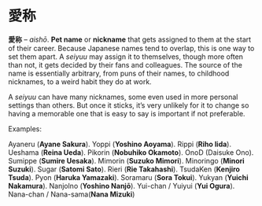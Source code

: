 # 愛称

**愛称** – _aishō_. **Pet name** or **nickname** that gets assigned to them at the start of their career. Because Japanese names tend to overlap, this is one way to set them apart. A *seiyuu* may assign it to themselves, though more often than not, it gets decided by their fans and colleagues. The source of the name is essentially arbitrary, from puns of their names, to childhood nicknames, to a weird habit they do at work.

A *seiyuu* can have many nicknames, some even used in more personal settings than others. But once it sticks, it’s very unlikely for it to change so having a memorable one that is easy to say is important if not preferable.

Examples:

Ayaneru (**Ayane Sakura**). Yoppi (**Yoshino Aoyama**). Rippi (**Riho Iida**). Ueshama (**Reina Ueda**). Pikorin (**Nobuhiko Okamoto**). OnoD (Daisuke Ono). Sumippe (**Sumire Uesaka**). Mimorin (**Suzuko Mimori**). Minoringo (**Minori Suzuki**). Sugar (**Satomi Sato**). Rieri (**Rie Takahashi**). TsudaKen (**Kenjiro Tsuda**). Pyon (**Haruka Yamazaki**). Soramaru (**Sora Tokui**). Yukyan (**Yuichi Nakamura**). Nanjolno (**Yoshino Nanjō**). Yui-chan / Yuiyui (**Yui Ogura**). Nana-chan / Nana-sama(**Nana Mizuki**)
